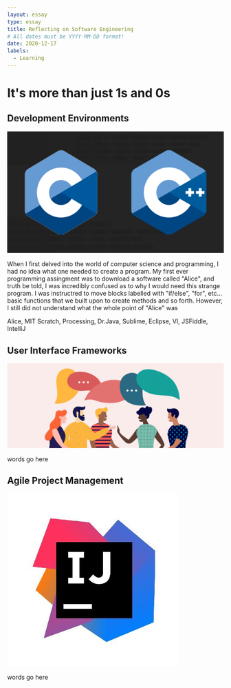 ```yaml
---
layout: essay
type: essay
title: Reflecting on Software Engineering
# All dates must be YYYY-MM-DD format!
date: 2020-12-17
labels:
  - Learning
---
```

# It's more than just 1s and 0s

## Development Environments
<img class="ui medium left floated image" src="../images/ccpp.png">
<p>When I first delved into the world of computer science and programming, I had no idea what one needed to create a program. My first ever programming assingment was to download a software called "Alice", and truth be told, I was incredibly confused as to why I would need this strange program. I was instructred to move blocks labelled with "if/else", "for", etc... basic functions that we built upon to create methods and so forth. However, I still did not understand what the whole point of "Alice" was </p>
<p>Alice, MIT Scratch, Processing, Dr.Java, Sublime, Eclipse, VI, JSFiddle, IntelliJ</p>

## User Interface Frameworks

<img class="ui medium right floated image" src="../images/language.jpg">

<p>words go here</p>

## Agile Project Management
<img class="ui small left floated image" src="../images/intellij.jpg">
<p>words go here</p>
